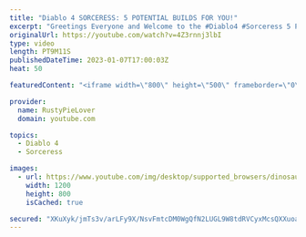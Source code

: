 ```yaml
---
title: "Diablo 4 SORCERESS: 5 POTENTIAL BUILDS FOR YOU!"
excerpt: "Greetings Everyone and Welcome to the #Diablo4 #Sorceress 5 POTENTIAL BUILDS VIDEO! Where we discuss 5 potential ..."
originalUrl: https://youtube.com/watch?v=4Z3rnnj3lbI
type: video
length: PT9M11S
publishedDateTime: 2023-01-07T17:00:03Z
heat: 50

featuredContent: "<iframe width=\"800\" height=\"500\" frameborder=\"0\" src=\"https://www.youtube.com/embed/4Z3rnnj3lbI\" allow=\"accelerometer; autoplay; encrypted-media; gyroscope; picture-in-picture\" allowfullscreen></iframe>"

provider:
  name: RustyPieLover
  domain: youtube.com

topics:
  - Diablo 4
  - Sorceress

images:
  - url: https://www.youtube.com/img/desktop/supported_browsers/dinosaur.png
    width: 1200
    height: 800
    isCached: true

secured: "XKuXyk/jmTs3v/arLFy9X/NsvFmtcDM0WgQfN2LUGL9W8tdRVCyxMcsQXXuoaPdRUbrA2wHBQ42/2fQ7gwQsmlDlAdFp4pVK931ALlIPZIVZ8LTp09ke1MiYltp0m2Qc2XUfkHOuTci2IyrYwo52xCjUyxCnlUidlorytkthjn2H0lMpkvPMm8zZNCZHTLiEdYlHtk6l63g6cq9XJmJtCDPiQCnjFCHejCW5JpvFZ7B5YAd6ZP8jOy2X/hOHkFRTAPlIU1eIoOmWA/390JxxHGIeikDOwk9N6DaBHJOKuxOj9E8QdM19eYSCWgNdPzrsqkW5MQW539uCytTA+/X6nT+jfcKqfCprmv69Lxl26WwvQiJNIT6MuWhG9Gn6iiOlVVGlfHoC0oJ0ZKe6ec95E2ZyzArWXDH1CW4tF1XLY1E=;a+vVQ9XznQEbOx5qARc9hQ=="
---
```


